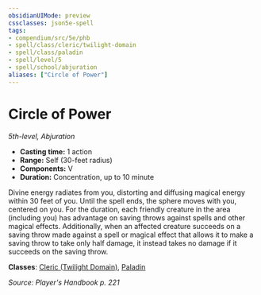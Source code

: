 ```yaml
---
obsidianUIMode: preview
cssclasses: json5e-spell
tags:
- compendium/src/5e/phb
- spell/class/cleric/twilight-domain
- spell/class/paladin
- spell/level/5
- spell/school/abjuration
aliases: ["Circle of Power"]
---
```

# Circle of Power
*5th-level, Abjuration*  

- **Casting time:** 1 action
- **Range:** Self (30-feet radius)
- **Components:** V
- **Duration:** Concentration, up to 10 minute

Divine energy radiates from you, distorting and diffusing magical energy within 30 feet of you. Until the spell ends, the sphere moves with you, centered on you. For the duration, each friendly creature in the area (including you) has advantage on saving throws against spells and other magical effects. Additionally, when an affected creature succeeds on a saving throw made against a spell or magical effect that allows it to make a saving throw to take only half damage, it instead takes no damage if it succeeds on the saving throw.

**Classes**: [Cleric (Twilight Domain)](compendium/classes/cleric-twilight-domain-tce.md), [Paladin](compendium/classes/paladin.md)

*Source: Player's Handbook p. 221*